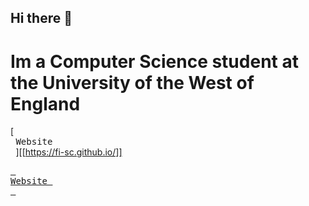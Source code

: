 ## Hi there 👋

# Im a Computer Science student at the University of the West of England 

[<kbd> <br> Website <br> </kbd>][[https://fi-sc.github.io/]]


[<kbd> <br>Website <br> </kbd>][WEB]




<!---------------------------------------------------------------------------->
[WEB]: (https://fi-sc.github.io/)

<!--
**fi-sc/fi-sc** is a ✨ _special_ ✨ repository because its `README.md` (this file) appears on your GitHub profile.

Here are some ideas to get you started:

- 🔭 I’m currently working on ... 
- 🌱 I’m currently learning ...
- 👯 I’m looking to collaborate on ...
- 🤔 I’m looking for help with ...
- 💬 Ask me about ...
- 📫 How to reach me: ...
- 😄 Pronouns: ...
- ⚡ Fun fact: ...
-->
